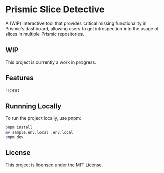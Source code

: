 # Prismic Slice Detective

A (WIP) interactive tool that provides critical missing functionality in Prismic's dashboard, allowing users to get introspection into the usage of slices in multiple Prismic repositories.

## WIP

This project is currently a work in progress.

## Features

!TODO

## Runnning Locally

To run the project locally, use pnpm:

```bash
pnpm install
mv sample.env.local .env.local
pnpm dev
```

## License

This project is licensed under the MIT License.
